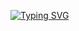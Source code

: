 

[![Typing SVG](https://readme-typing-svg.demolab.com?font=Space+Grotesk&weight=600&size=30&pause=1000&color=F70000&center=true&vCenter=true&random=false&width=435&lines=%E9%BB%92%E8%93%AE;Hello+I'm+BLK_LXTUS;Founder+of+Basilisk;Robotics+Enthusiast)](https://git.io/typing-svg)
